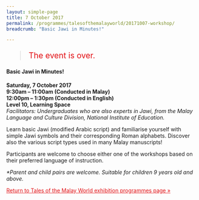 ```yaml
---
layout: simple-page
title: 7 October 2017
permalink: /programmes/talesofthemalayworld/20171007-workshop/
breadcrumb: "Basic Jawi in Minutes!"

---
```


<blockquote style="color: #E21216; font-size: 150%;">The event is over.</blockquote>

#### Basic Jawi in Minutes!

__Saturday, 7 October 2017__<br>
__9:30am – 11:00am (Conducted in Malay)__<br>
__12:00pm – 1:30pm (Conducted in English)__<br>
__Level 10, Learning Space__<br>
_Facilitators: Undergraduates who are also experts in Jawi, from the Malay Language and Culture Division, National Institute of Education._

Learn basic Jawi (modified Arabic script) and familiarise yourself with simple Jawi symbols and their corresponding Roman alphabets. Discover also the various script types used in many Malay manuscripts!

Participants are welcome to choose either one of the workshops based on their preferred language of instruction.

_*Parent and child pairs are welcome. Suitable for children 9 years old and above._

<a href="/exhibitions/past-exhibitions/talesofthemalayworld/programmes/" style="color:#E21216;">Return to Tales of the Malay World exhibition programmes page &#187;</a>
